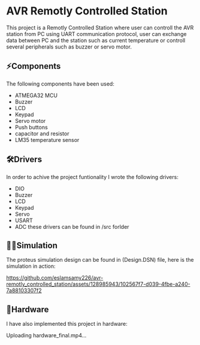 # AVR Remotly Controlled Station
This project is a Remotly Controlled Station where user can controll the AVR station from PC using UART communication protocol, user can exchange data between PC and the station 
such as current temperature or controll several peripherals such as buzzer or servo motor.


## ⚡Components
 The following components have been used:
 * ATMEGA32 MCU
 * Buzzer
 * LCD
 * Keypad
 * Servo motor
 * Push buttons
 * capacitor and resistor
 * LM35 temperature sensor

## 🛠️Drivers
In order to achive the project funtionality I wrote the following drivers:
* DIO
* Buzzer
* LCD
* Keypad
* Servo
* USART
* ADC
these drivers can be found in /src forlder

## 👨‍💻Simulation
The proteus simulation design can be found in (Design.DSN) file, here is the simulation in action:

https://github.com/eslamsamy226/avr-remotly_controlled_station/assets/128985943/102567f7-d039-4fbe-a240-7a88103307f2

## 🔳Hardware
I have also implemented this project in hardware:

Uploading hardware_final.mp4…


